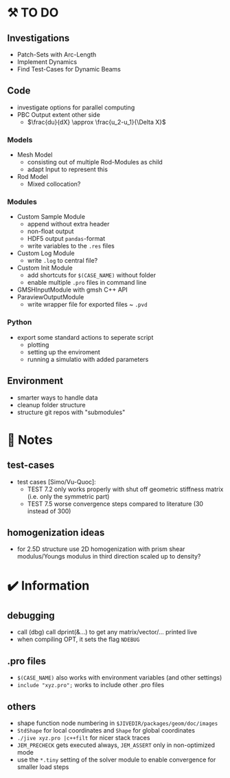 # :hammer_and_pick: TO DO 
## Investigations
- Patch-Sets with Arc-Length
- Implement Dynamics
- Find Test-Cases for Dynamic Beams
## Code
- investigate options for parallel computing
- PBC Output extent other side
  - $\frac{du}{dX} \approx \frac{u_2-u_1}{\Delta X}$
### Models
- Mesh Model
  - consisting out of multiple Rod-Modules as child
  - adapt Input to represent this
- Rod Model
  - Mixed collocation?
### Modules
- Custom Sample Module
  - append without extra header
  - non-float output
  - HDF5 output `pandas`-format
  - write variables to the `.res` files
- Custom Log Module
  - write `.log` to central file?
- Custom Init Module
  - add shortcuts for `$(CASE_NAME)` without folder
  - enable multiple `.pro` files in command line
- GMSHInputModule with gmsh C++ API
- ParaviewOutputModule
  - write wrapper file for exported files ~ `.pvd`
### Python
- export some standard actions to seperate script
  - plotting
  - setting up the enviroment
  - running a simulatio with added parameters
## Environment
- smarter ways to handle data
- cleanup folder structure
- structure git repos with "submodules"
# :scroll: Notes
## test-cases
- test cases [Simo/Vu-Quoc]:
  - TEST 7.2 only works properly with shut off geometric stiffness matrix (i.e. only the symmetric part)
  - TEST 7.5 worse convergence steps compared to literature (30 instead of 300)
## homogenization ideas
- for 2.5D structure use 2D homogenization with prism shear modulus/Youngs modulus in third direction scaled up to density?
 
# :heavy_check_mark: Information
## debugging
- call (dbg) call dprint(&...) to get any matrix/vector/... printed live
- when compiling OPT, it sets the flag `NDEBUG`
## .pro files
- `$(CASE_NAME)` also works with environment variables (and other settings)
- `include "xyz.pro";` works to include other .pro files
## others
- shape function node numbering in `$JIVEDIR/packages/geom/doc/images`
- `StdShape` for local coordinates and `Shape` for global coordinates
- `./jive xyz.pro |c++filt` for nicer stack traces
- `JEM_PRECHECK` gets executed always, `JEM_ASSERT` only in non-optimized mode
- use the `*.tiny` setting of the solver module to enable convergence for smaller load steps
